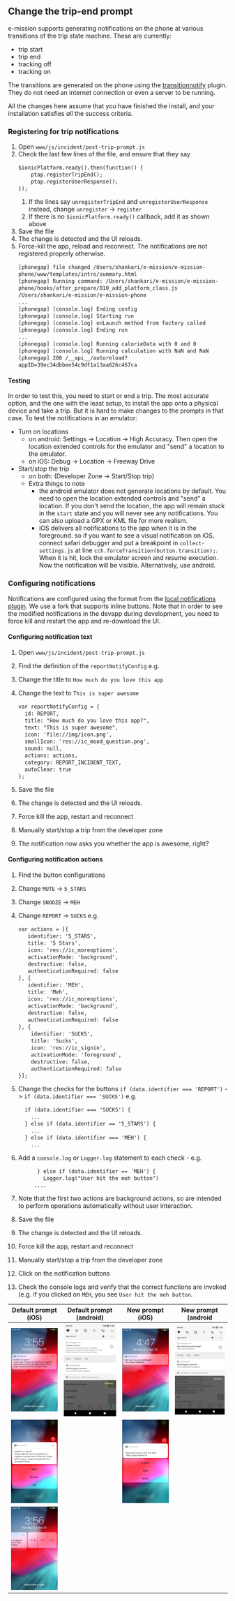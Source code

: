 Change the trip-end prompt
---

e-mission supports generating notifications on the phone at various transitions of the trip state machine. These are currently:

- trip start
- trip end
- tracking off
- tracking on

The transitions are generated on the phone using the [transitionnotify](https://github.com/e-mission/e-mission-transition-notify.git) plugin. They do not need an internet connection or even a server to be running.

All the changes here assume that you have finished the install, and your installation satisfies *all* the success criteria.

### Registering for trip notifications ###

1. Open `www/js/incident/post-trip-prompt.js`
1. Check the last few lines of the file, and ensure that they say
    ```
    $ionicPlatform.ready().then(function() {
        ptap.registerTripEnd();
        ptap.registerUserResponse();
    });
    ```
    1. If the lines say `unregisterTripEnd` and `unregisterUserResponse` instead, change `unregister` -> `register`
    1. If there is no `$ionicPlatform.ready()` callback, add it as shown above
1. Save the file
1. The change is detected and the UI reloads.
1. Force-kill the app, reload and reconnect. The notifications are not registered properly otherwise.
    ```
    [phonegap] file changed /Users/shankari/e-mission/e-mission-phone/www/templates/intro/summary.html
    [phonegap] Running command: /Users/shankari/e-mission/e-mission-phone/hooks/after_prepare/010_add_platform_class.js /Users/shankari/e-mission/e-mission-phone
    ...
    [phonegap] [console.log] Ending config
    [phonegap] [console.log] Starting run
    [phonegap] [console.log] onLaunch method from factory called
    [phonegap] [console.log] Ending run
    ...
    [phonegap] [console.log] Running calorieData with 0 and 0
    [phonegap] [console.log] Running calculation with NaN and NaN
    [phonegap] 200 /__api__/autoreload?appID=39ec34dbbee54c9df1a13aa626c467ca
    ```

#### Testing ####
In order to test this, you need to start or end a trip. The most accurate option, and the one with the least setup, to install the app onto a physical device and take a trip. But it is hard to make changes to the prompts in that case. To test the notifications in an emulator:
  - Turn on locations
    - on android: Settings -> Location -> High Accuracy. Then open the location extended controls for the emulator and "send" a location to the emulator.
    - on iOS: Debug -> Location -> Freeway Drive 
  - Start/stop the trip
    - on both: (Developer Zone -> Start/Stop trip)
    - Extra things to note
      - the android emulator does not generate locations by default. You need to open the location extended controls and "send" a location. If you don't send the location, the app will remain stuck in the `start` state and you will never see any notifications. You can also upload a GPX or KML file for more realism.
      - iOS delivers all notifications to the app when it is in the foreground. so if you want to see a visual notification on iOS, connect safari debugger and put a breakpoint in `collect-settings.js` at line `cch.forceTransition(button.transition);`.  When it is hit, lock the emulator screen and resume execution. Now the notification will be visible. Alternatively, use android.

### Configuring notifications ###

Notifications are configured using the format from the [local notifications plugin](https://github.com/shankari/cordova-plugin-local-notifications.git). We use a fork that supports inline buttons. Note that in order to see the modified notifications in the devapp during development, you need to force kill and restart the app and re-download the UI.

#### Configuring notification text ####

1. Open `www/js/incident/post-trip-prompt.js`
1. Find the definition of the `reportNotifyConfig` e.g.
1. Change the title to `How much do you love this app`
1. Change the text to `This is super awesome`

    ```
    var reportNotifyConfig = {
      id: REPORT,
      title: "How much do you love this app?",
      text: "This is super awesome",
      icon: 'file://img/icon.png',
      smallIcon: 'res://ic_mood_question.png',
      sound: null,
      actions: actions,
      category: REPORT_INCIDENT_TEXT,
      autoClear: true
    };
    ```
    
1. Save the file
1. The change is detected and the UI reloads.
1. Force kill the app, restart and reconnect
1. Manually start/stop a trip from the developer zone
1. The notification now asks you whether the app is awesome, right?

#### Configuring notification actions ####

1. Find the button configurations
1. Change `MUTE` -> `5_STARS`
1. Change `SNOOZE` -> `MEH`
1. Change `REPORT` -> `SUCKS`
    e.g.
    ```
    var actions = [{
       identifier: '5_STARS',
       title: '5 Stars',
       icon: 'res://ic_moreoptions',
       activationMode: 'background',
       destructive: false,
       authenticationRequired: false
    }, {
       identifier: 'MEH',
       title: 'Meh',
       icon: 'res://ic_moreoptions',
       activationMode: 'background',
       destructive: false,
       authenticationRequired: false
    }, {
        identifier: 'SUCKS',
        title: 'Sucks',
        icon: 'res://ic_signin',
        activationMode: 'foreground',
        destructive: false,
        authenticationRequired: false
    }];
    ```
1. Change the checks for the buttons `if (data.identifier === 'REPORT')` -> `if (data.identifier === 'SUCKS')`
    e.g.
    ```
      if (data.identifier === 'SUCKS') {
        ...
      } else if (data.identifier == '5_STARS') {
        ...
      } else if (data.identifier === 'MEH') {
        ...
    ```
1. Add a `console.log` or `Logger.log` statement to each check - e.g.

    ```
          } else if (data.identifier == 'MEH') {
            Logger.log("User hit the meh button")
         ....
    ```

1. Note that the first two actions are background actions, so are intended to perform operations automatically without user interaction.
1. Save the file
1. The change is detected and the UI reloads.
1. Force kill the app, restart and reconnect
1. Manually start/stop a trip from the developer zone
1. Click on the notification buttons
1. Check the console logs and verify that the correct functions are invoked (e.g. if you clicked on `MEH`, you see `User hit the meh button`.

| Default prompt (iOS) | Default prompt (android) | New prompt (iOS) | New prompt (android |
| ------------- | --------- | ------------ | ----------- |
| ![default prompt ios](../../../assets/tutorials/change_trip_end_prompt/default_prompt_ios.png) | ![default prompt android](../../../assets/tutorials/change_trip_end_prompt/default_prompt_android.png) | ![new prompt ios)](../../../assets/tutorials/change_trip_end_prompt/new_prompt_ios.png) | ![new prompt android)](../../../assets/tutorials/change_trip_end_prompt/new_prompt_android.png) | 
| ![default prompt expand view ios](../../../assets/tutorials/change_trip_end_prompt/default_prompt_expand_view_ios.png) | | ![new prompt expand view ios)](../../../assets/tutorials/change_trip_end_prompt/new_prompt_expand_view_ios.png) | | 
| ![default prompt expand ios](../../../assets/tutorials/change_trip_end_prompt/default_prompt_expand_ios.png) | | | | 

